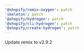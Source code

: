 ```yaml
---
'@shopify/remix-oxygen': patch
'skeleton': patch
'@shopify/hydrogen': patch
'@shopify/cli-hydrogen': patch
'@shopify/create-hydrogen': patch
---
```


Update remix to v2.9.2

